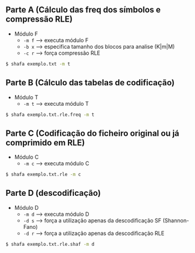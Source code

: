 ## Parte A (Cálculo das freq dos símbolos e compressão RLE)

- Módulo F
    * `-m f` --> executa módulo F
    * `-b x` --> especifica tamanho dos blocos para analise (K|m|M)
    * `-c r` --> força compressão RLE

```sh
$ shafa exemplo.txt -m t
```

## Parte B (Cálculo das tabelas de codificação)

- Módulo T
    * `-m t` --> executa módulo T
```sh
$ shafa exemplo.txt.rle.freq -m t
```

## Parte C (Codificação do ficheiro original ou já comprimido em RLE)

- Módulo C
   * `-m c` --> executa módulo C

```sh
$ shafa exemplo.txt.rle -m c
```

## Parte D (descodificação)
- Módulo D
   * `-m d` --> executa módulo D
   * `-d s` --> força a utilização apenas da descodificação SF (Shannon-Fano)
   * `-d r` --> força a utilização apenas da descodificação RLE

```sh
$ shafa exemplo.txt.rle.shaf -m d
```
